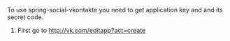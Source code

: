 To use spring-social-vkontakte you need to get application key and and its secret code.

1. First go to http://vk.com/editapp?act=create
